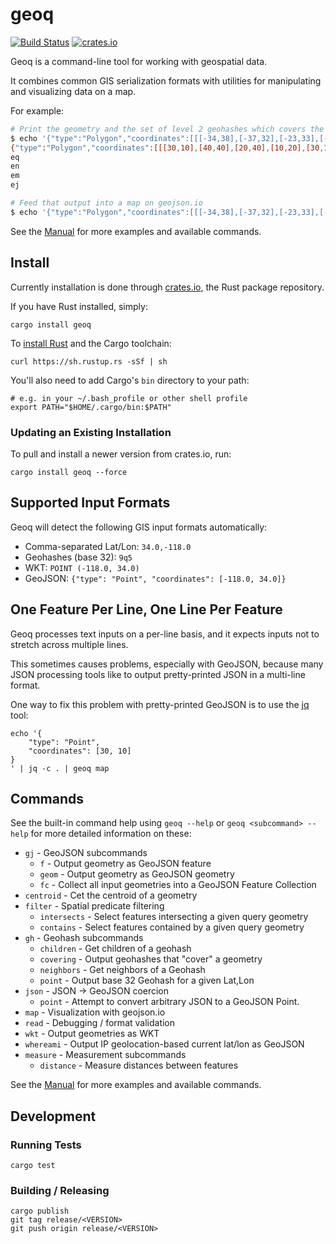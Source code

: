 # geoq

[![Build Status](https://travis-ci.org/worace/geoq.svg?branch=master)](https://travis-ci.org/worace/geoq)
[![crates.io](https://img.shields.io/badge/crates.io-v0.0.5-orange.svg)](https://crates.io/crates/geoq)

Geoq is a command-line tool for working with geospatial data.

It combines common GIS serialization formats with utilities for manipulating and visualizing data on a map.

For example:

```sh
# Print the geometry and the set of level 2 geohashes which covers the given geometry
$ echo '{"type":"Polygon","coordinates":[[[-34,38],[-37,32],[-23,33],[-34,38]]]}' | geoq gh covering 2 -o
{"type":"Polygon","coordinates":[[[30,10],[40,40],[20,40],[10,20],[30,10]]]}
eq
en
em
ej

# Feed that output into a map on geojson.io
$ echo '{"type":"Polygon","coordinates":[[[-34,38],[-37,32],[-23,33],[-34,38]]]}' | geoq gh covering 2 -o | geoq map
```

See the [Manual](https://github.com/worace/geoq/blob/master/manual.md) for more examples and available commands.

## Install

Currently installation is done through [crates.io](http://crates.io/), the Rust package repository.

If you have Rust installed, simply:

```
cargo install geoq
```

To [install Rust](https://www.rust-lang.org/en-US/install.html) and the Cargo toolchain:

```
curl https://sh.rustup.rs -sSf | sh
```

You'll also need to add Cargo's `bin` directory to your path:

```
# e.g. in your ~/.bash_profile or other shell profile
export PATH="$HOME/.cargo/bin:$PATH"
```

### Updating an Existing Installation

To pull and install a newer version from crates.io, run:

```
cargo install geoq --force
```

## Supported Input Formats

Geoq will detect the following GIS input formats automatically:

* Comma-separated Lat/Lon: `34.0,-118.0`
* Geohashes (base 32): `9q5`
* WKT: `POINT (-118.0, 34.0)`
* GeoJSON: `{"type": "Point", "coordinates": [-118.0, 34.0]}`

## One Feature Per Line, One Line Per Feature

Geoq processes text inputs on a per-line basis, and it expects inputs not to stretch across multiple lines.

This sometimes causes problems, especially with GeoJSON, because many JSON processing tools like to output pretty-printed JSON in a multi-line format.

One way to fix this problem with pretty-printed GeoJSON is to use the [jq](https://stedolan.github.io/jq/) tool:

```
echo '{
    "type": "Point",
    "coordinates": [30, 10]
}
' | jq -c . | geoq map
```

## Commands

See the built-in command help using `geoq --help` or `geoq <subcommand> --help` for more detailed information on these:

* `gj` - GeoJSON subcommands
  * `f` - Output geometry as GeoJSON feature
  * `geom` - Output geometry as GeoJSON geometry
  * `fc` - Collect all input geometries into a GeoJSON Feature Collection
* `centroid` - Cet the centroid of a geometry
* `filter` - Spatial predicate filtering
  * `intersects` - Select features intersecting a given query geometry
  * `contains` - Select features contained by a given query geometry
* `gh` - Geohash subcommands
  * `children` - Get children of a geohash
  * `covering` - Output geohashes that "cover" a geometry
  * `neighbors` - Get neighbors of a Geohash
  * `point` - Output base 32 Geohash for a given Lat,Lon
* `json` - JSON -> GeoJSON coercion
  * `point` - Attempt to convert arbitrary JSON to a GeoJSON Point.
* `map` - Visualization with geojson.io
* `read` - Debugging / format validation
* `wkt` - Output geometries as WKT
* `whereami` - Output IP geolocation-based current lat/lon as GeoJSON
* `measure` - Measurement subcommands
  * `distance` - Measure distances between features


See the [Manual](https://github.com/worace/geoq/blob/master/manual.md) for more examples and available commands.

## Development

### Running Tests

```
cargo test
```

### Building / Releasing

```
cargo publish
git tag release/<VERSION>
git push origin release/<VERSION>
```
